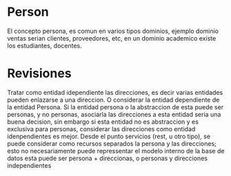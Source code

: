 # Person

El concepto persona, es comun en varios tipos dominios, ejemplo dominio ventas serian clientes, proveedores, etc, en un dominio academico existe los estudiantes, docentes. 



# Revisiones


Tratar como entidad idependiente las direcciones, es decir varias entidades pueden enlazarse a una direccion.  O considerar la entidad dependiente de la entidad Persona. Si la entidad persona o la abstraccion de esta puede ser personas, y no personas, asociarla las direcciones a esta entidad seria una buena decision, sin embargo si esta entidad no es abstraccion y es exclusiva para personas, considerar las direcciones como entidad idenpendientes es mejor. Desde el punto servicios (rest, u otro tipo), se puede considerar como recursos separados la persona y las direcciones; esto no necesariamente puede repressentar el modelo interno de la base de datos esta puede ser persona + direccionas, o personas y direcciones independientes